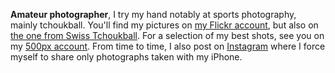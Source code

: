 **Amateur photographer**, I try my hand notably at sports photography, mainly tchoukball.
You'll find my pictures on [my Flickr account](https://flickr.com/davidsandoz), but also on [the one from Swiss Tchoukball](https://flickr.com/swisstchoukball).
For a selection of my best shots, see you on my [500px account](https://500px.com/davidsandoz).
From time to time, I also post on [Instagram](https://instagram.com/davidsandoz) where I force myself to share only photographs taken with my iPhone.
